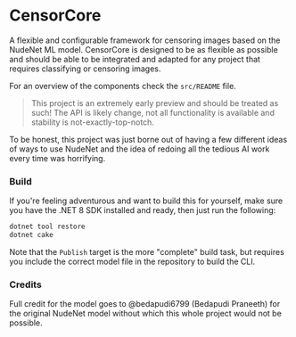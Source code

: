 # CensorCore

A flexible and configurable framework for censoring images based on the NudeNet ML model. CensorCore is designed to be as flexible as possible and should be able to be integrated and adapted for any project that requires classifying or censoring images.

For an overview of the components check the `src/README` file.

> This project is an extremely early preview and should be treated as such! The API is likely change, not all functionality is available and stability is not-exactly-top-notch.

To be honest, this project was just borne out of having a few different ideas of ways to use NudeNet and the idea of redoing all the tedious AI work every time was horrifying.

### Build

If you're feeling adventurous and want to build this for yourself, make sure you have the .NET 8 SDK installed and ready, then just run the following:

```bash
dotnet tool restore
dotnet cake
```

Note that the `Publish` target is the more "complete" build task, but requires you include the correct model file in the repository to build the CLI.

### Credits

Full credit for the model goes to @bedapudi6799 (Bedapudi Praneeth) for the original NudeNet model without which this whole project would not be possible.

